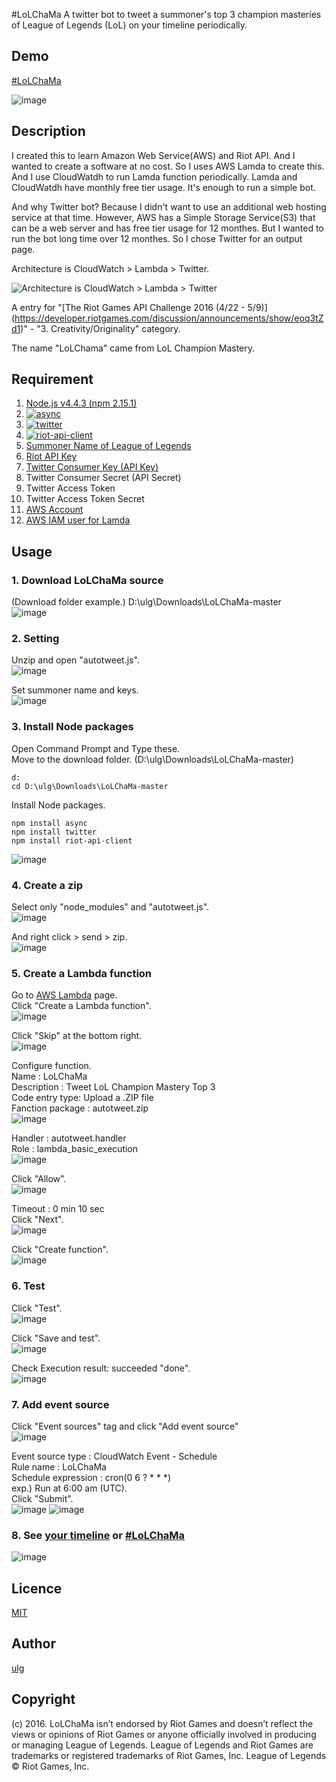 #LoLChaMa
A twitter bot to tweet a summoner's top 3 champion masteries of League of Legends (LoL) on your timeline periodically.

## Demo
[#LoLChaMa](https://twitter.com/hashtag/LoLChaMa?f=tweets&vertical=default&src=hash)

![image](https://cloud.githubusercontent.com/assets/11805940/15088698/69c45b2a-1432-11e6-8013-721468e840d6.png)

## Description
I created this to learn Amazon Web Service(AWS) and Riot API. And I wanted to create a software at no cost. So I uses AWS Lamda to create this. And I use CloudWatdh to run Lamda function periodically. Lamda and CloudWatdh have monthly free tier usage. It's enough to run a simple bot.

And why Twitter bot? Because I didn't want to use an additional web hosting service at that time. However, AWS has a Simple Storage Service(S3) that can be a web server and has free tier usage for 12 monthes. But I wanted to run the bot long time over 12 monthes. So I chose Twitter for an output page.

Architecture is CloudWatch > Lambda > Twitter.

![Architecture is CloudWatch > Lambda > Twitter](https://cloud.githubusercontent.com/assets/11805940/15088395/e6d4447c-142d-11e6-812b-64dee3d60b17.png "CloudWatch > Lambda > Twitter")

A entry for "[The Riot Games API Challenge 2016 (4/22 - 5/9)] (https://developer.riotgames.com/discussion/announcements/show/eoq3tZd1)" - "3. Creativity/Originality" category.

The name "LoLChama" came from LoL Champion Mastery.

## Requirement
1. [Node.js v4.4.3 (npm 2.15.1)](https://nodejs.org/en/download/)
2. [![async](https://nodei.co/npm/async.png?mini=true)](https://www.npmjs.com/package/async "async")
3. [![twitter](https://nodei.co/npm/twitter.png?mini=true)](https://www.npmjs.com/package/twitter "twitter")
4. [![riot-api-client](https://nodei.co/npm/riot-api-client.png?mini=true)](https://www.npmjs.com/package/riot-api-client "riot-api-client")
5. [Summoner Name of League of Legends](https://signup.na.leagueoflegends.com)
5. [Riot API Key](https://developer.riotgames.com/)
6. [Twitter Consumer Key (API Key)](https://apps.twitter.com/)
7. Twitter Consumer Secret (API Secret)
8. Twitter Access Token
9. Twitter Access Token Secret
10. [AWS Account](https://docs.aws.amazon.com/lambda/latest/dg/setting-up.html)
11. [AWS IAM user for Lamda](https://docs.aws.amazon.com/lambda/latest/dg/setting-up.html#setting-up-iam)

## Usage
### 1. Download LoLChaMa source

(Download folder example.) D:\ulg\Downloads\LoLChaMa-master  
![image](https://cloud.githubusercontent.com/assets/11805940/15089172/ec789c9c-1438-11e6-87df-a969bc419c66.png)

### 2. Setting

Unzip and open "autotweet.js".  
![image](https://cloud.githubusercontent.com/assets/11805940/15089266/d118b8d6-143a-11e6-99b0-85c56c24d4be.png)

Set summoner name and keys.  
 ![image](https://cloud.githubusercontent.com/assets/11805940/15089352/7784346a-143c-11e6-8e41-22c417dbbd6a.png)

### 3. Install Node packages

Open Command Prompt and Type these.  
Move to the download folder. (D:\ulg\Downloads\LoLChaMa-master)  

    d:
    cd D:\ulg\Downloads\LoLChaMa-master

Install Node packages.  

    npm install async
    npm install twitter
    npm install riot-api-client

![image](https://cloud.githubusercontent.com/assets/11805940/15089490/1397e8a4-143f-11e6-8f14-b7a83d4c3555.png)

### 4. Create a zip

Select only "node_modules" and "autotweet.js".  
![image](https://cloud.githubusercontent.com/assets/11805940/15089535/0e7de9d0-1440-11e6-8cda-e84fe9727dd6.png)

And right click > send > zip.  
![image](https://cloud.githubusercontent.com/assets/11805940/15089539/20e9b2c0-1440-11e6-9164-d26a02268bfe.png)

### 5. Create a Lambda function

Go to [AWS Lambda](https://console.aws.amazon.com/lambda/) page.  
Click "Create  a Lambda function".  
![image](https://cloud.githubusercontent.com/assets/11805940/15089561/9224b3b8-1440-11e6-9b6f-e377b66135d7.png)  

Click "Skip" at the bottom right.  
![image](https://cloud.githubusercontent.com/assets/11805940/15089652/fa00ce34-1442-11e6-9cd8-a9a63bb44ab4.png)  

Configure function.  
Name : LoLChaMa  
Description : Tweet LoL Champion Mastery Top 3  
Code entry type: Upload a .ZIP file  
Fanction package : autotweet.zip  
![image](https://cloud.githubusercontent.com/assets/11805940/15089615/f22c5cd8-1441-11e6-9e02-9f8a2105a42e.png)

Handler : autotweet.handler  
Role : lambda_basic_execution  
![image](https://cloud.githubusercontent.com/assets/11805940/15089677/0c07618c-1444-11e6-9cba-c1e986f0e05d.png)

Click "Allow".  
![image](https://cloud.githubusercontent.com/assets/11805940/15089641/7d0abdb8-1442-11e6-8a2d-45f03c85b44b.png)

Timeout : 0 min 10 sec  
Click "Next".  
![image](https://cloud.githubusercontent.com/assets/11805940/15089649/c5df47e8-1442-11e6-9903-83444d531bf3.png)

Click "Create function".  
![image](https://cloud.githubusercontent.com/assets/11805940/15089688/7a68cd5a-1444-11e6-900a-30d0f3a4ec2f.png)

### 6. Test

Click "Test".  
![image](https://cloud.githubusercontent.com/assets/11805940/15089703/ec4b1d24-1444-11e6-9e44-9f6f8c319695.png)

Click "Save and test".  
![image](https://cloud.githubusercontent.com/assets/11805940/15089718/3d2e2e48-1445-11e6-9f1f-1206281fb9da.png)

Check Execution result: succeeded "done".  
![image](https://cloud.githubusercontent.com/assets/11805940/15089839/82464c9c-1448-11e6-923b-0bcf41c0dec5.png)

### 7. Add event source

Click "Event sources" tag and click "Add event source"  
![image](https://cloud.githubusercontent.com/assets/11805940/15089788/04bd51c2-1447-11e6-83d4-c89ddc1f9d5a.png)

Event source type : CloudWatch Event - Schedule  
Rule name : LoLChaMa  
Schedule expression : cron(0 6 ? * * *)  
exp.) Run at 6:00 am (UTC).  
Click "Submit".  
![image](https://cloud.githubusercontent.com/assets/11805940/15089804/ae270ffa-1447-11e6-8113-00cffd34e037.png)
![image](https://cloud.githubusercontent.com/assets/11805940/15089829/5b9e8d3e-1448-11e6-86d6-5e1fe3fefcb9.png)

### 8. See [your timeline](https://twitter.com/) or [#LoLChaMa](https://twitter.com/hashtag/LoLChaMa?f=tweets&vertical=default&src=hash)

![image](https://cloud.githubusercontent.com/assets/11805940/15088698/69c45b2a-1432-11e6-8013-721468e840d6.png)

## Licence

[MIT](http://choosealicense.com/licenses/mit/)

## Author

[ulg](https://twitter.com/ulg_)

## Copyright
(c) 2016. LoLChaMa isn’t endorsed by Riot Games and doesn’t reflect the views or opinions of Riot Games or anyone officially involved in producing or managing League of Legends. League of Legends and Riot Games are trademarks or registered trademarks of Riot Games, Inc. League of Legends © Riot Games, Inc.
